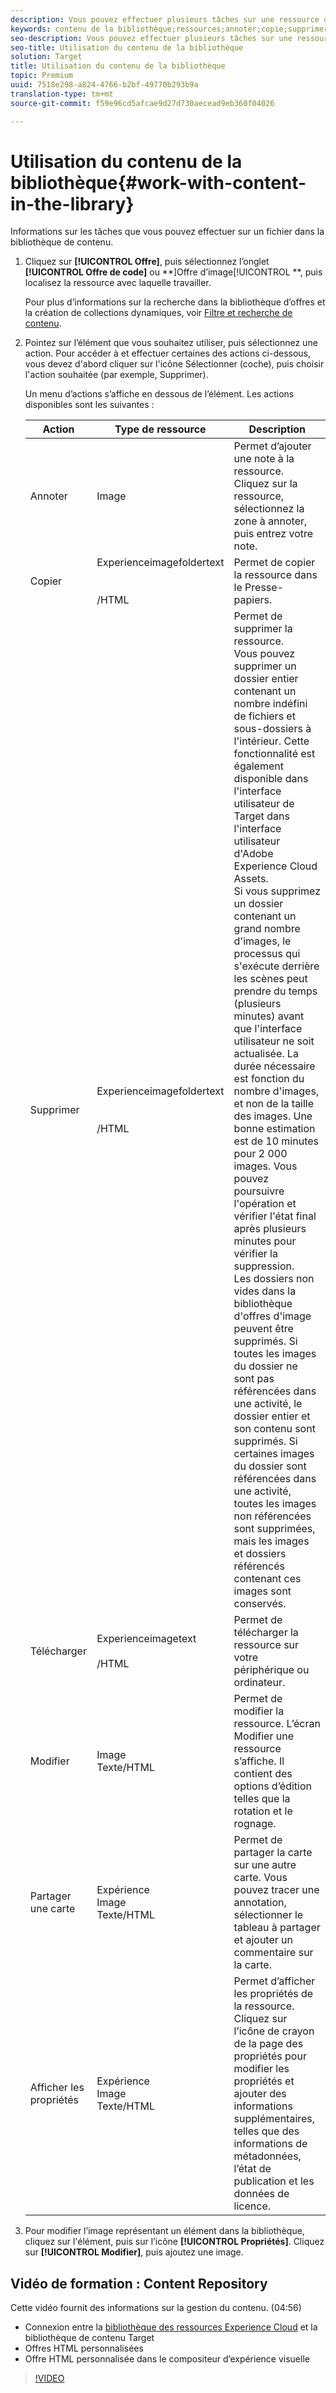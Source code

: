 ```yaml
---
description: Vous pouvez effectuer plusieurs tâches sur une ressource de la bibliothèque.
keywords: contenu de la bibliothèque;ressources;annoter;copie;supprimer une ressource;télécharger une ressource;modifier du contenu;partager une carte;afficher les propriétés du contenu
seo-description: Vous pouvez effectuer plusieurs tâches sur une ressource de la bibliothèque.
seo-title: Utilisation du contenu de la bibliothèque
solution: Target
title: Utilisation du contenu de la bibliothèque
topic: Premium
uuid: 7518e298-a824-4766-b2bf-49770b293b9a
translation-type: tm+mt
source-git-commit: f59e96cd5afcae9d27d730aecead9eb360f04026

---
```



# Utilisation du contenu de la bibliothèque{#work-with-content-in-the-library}

Informations sur les tâches que vous pouvez effectuer sur un fichier dans la bibliothèque de contenu.

1. Cliquez sur **[!UICONTROL Offre]**, puis sélectionnez l’onglet **[!UICONTROL Offre de code]** ou **]Offre d’image[!UICONTROL **, puis localisez la ressource avec laquelle travailler.

   Pour plus d’informations sur la recherche dans la bibliothèque d’offres et la création de collections dynamiques, voir [Filtre et recherche de contenu](../../c-experiences/c-manage-content/filter-and-search-content.md#concept_3B59B8F025BF4CEA82ECC5199D365276).

1. Pointez sur l’élément que vous souhaitez utiliser, puis sélectionnez une action. Pour accéder à et effectuer certaines des actions ci-dessous, vous devez d&#39;abord cliquer sur l&#39;icône Sélectionner (coche), puis choisir l&#39;action souhaitée (par exemple, Supprimer).

   Un menu d’actions s’affiche en dessous de l’élément. Les actions disponibles sont les suivantes :

   | Action | Type de ressource | Description |
   |--- |--- |--- |
   | Annoter | Image | Permet d’ajouter une note à la ressource. Cliquez sur la ressource, sélectionnez la zone à annoter, puis entrez votre note. |
   | Copier  | Experienceimagefoldertext<br><br><br>/HTML | Permet de copier la ressource dans le Presse-papiers. |
   | Supprimer | Experienceimagefoldertext<br><br><br>/HTML | Permet de supprimer la ressource.<br>Vous pouvez supprimer un dossier entier contenant un nombre indéfini de fichiers et sous-dossiers à l&#39;intérieur. Cette fonctionnalité est également disponible dans l&#39;interface utilisateur de Target dans l&#39;interface utilisateur d&#39;Adobe Experience Cloud Assets.<br>Si vous supprimez un dossier contenant un grand nombre d&#39;images, le processus qui s&#39;exécute derrière les scènes peut prendre du temps (plusieurs minutes) avant que l&#39;interface utilisateur ne soit actualisée. La durée nécessaire est fonction du nombre d&#39;images, et non de la taille des images. Une bonne estimation est de 10 minutes pour 2 000 images. Vous pouvez poursuivre l&#39;opération et vérifier l&#39;état final après plusieurs minutes pour vérifier la suppression.<br> Les dossiers non vides dans la bibliothèque d&#39;offres d&#39;image peuvent être supprimés. Si toutes les images du dossier ne sont pas référencées dans une activité, le dossier entier et son contenu sont supprimés. Si certaines images du dossier sont référencées dans une activité, toutes les images non référencées sont supprimées, mais les images et dossiers référencés contenant ces images sont conservés. |
   | Télécharger  | Experienceimagetext<br><br>/HTML | Permet de télécharger la ressource sur votre périphérique ou ordinateur. |
   | Modifier  | Image<br>Texte/HTML | Permet de modifier la ressource. L’écran Modifier une ressource s’affiche. Il contient des options d’édition telles que la rotation et le rognage. |
   | Partager une carte | Expérience<br>Image<br>Texte/HTML | Permet de partager la carte sur une autre carte. Vous pouvez tracer une annotation, sélectionner le tableau à partager et ajouter un commentaire sur la carte. |
   | Afficher les propriétés | Expérience<br>Image<br>Texte/HTML | Permet d’afficher les propriétés de la ressource. Cliquez sur l’icône de crayon de la page des propriétés pour modifier les propriétés et ajouter des informations supplémentaires, telles que des informations de métadonnées, l’état de publication et les données de licence. |

1. Pour modifier l’image représentant un élément dans la bibliothèque, cliquez sur l&#39;élément, puis sur l’icône **[!UICONTROL Propriétés]**. Cliquez sur **[!UICONTROL Modifier]**, puis ajoutez une image.

## Vidéo de formation : Content Repository

Cette vidéo fournit des informations sur la gestion du contenu. (04:56)

* Connexion entre la [bibliothèque des ressources Experience Cloud](https://marketing.adobe.com/resources/help/en_US/mcloud/creative_cloud.html) et la bibliothèque de contenu Target
* Offres HTML personnalisées
* Offre HTML personnalisée dans le compositeur d’expérience visuelle

>[!VIDEO](https://video.tv.adobe.com/v/17387)